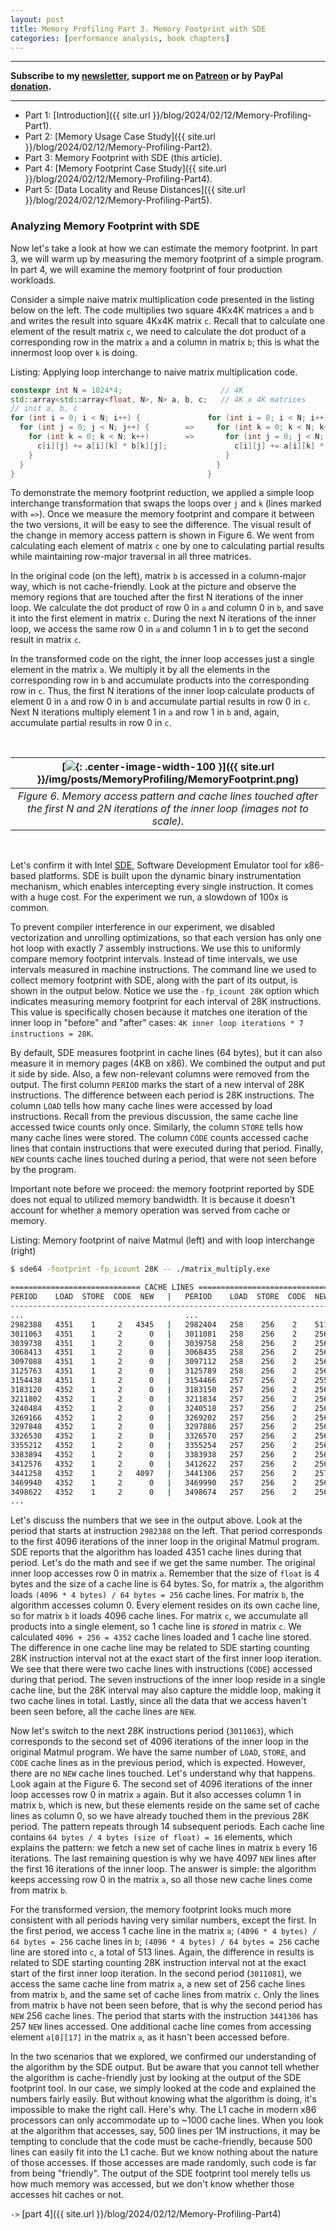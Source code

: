 ```yaml
---
layout: post
title: Memory Profiling Part 3. Memory Footprint with SDE
categories: [performance analysis, book chapters]
---
```


------

**Subscribe to my [newsletter](https://products.easyperf.net/newsletter), support me on [Patreon](https://www.patreon.com/dendibakh) or by PayPal [donation](https://www.paypal.com/cgi-bin/webscr?cmd=_donations&business=TBM3NW8TKTT34&currency_code=USD&source=url).**

------

- Part 1: [Introduction]({{ site.url }}/blog/2024/02/12/Memory-Profiling-Part1).
- Part 2: [Memory Usage Case Study]({{ site.url }}/blog/2024/02/12/Memory-Profiling-Part2).
- Part 3: Memory Footprint with SDE (this article).
- Part 4: [Memory Footprint Case Study]({{ site.url }}/blog/2024/02/12/Memory-Profiling-Part4).
- Part 5: [Data Locality and Reuse Distances]({{ site.url }}/blog/2024/02/12/Memory-Profiling-Part5).

### Analyzing Memory Footprint with SDE

Now let's take a look at how we can estimate the memory footprint. In part 3, we will warm up by measuring the memory footprint of a simple program. In part 4, we will examine the memory footprint of four production workloads.

Consider a simple naive matrix multiplication code presented in the listing below on the left. The code multiplies two square 4Kx4K matrices `a` and `b` and writes the result into square 4Kx4K matrix `c`. Recall that to calculate one element of the result matrix `c`, we need to calculate the dot product of a corresponding row in the matrix `a` and a column in matrix `b`; this is what the innermost loop over `k` is doing.

Listing: Applying loop interchange to naive matrix multiplication code.

```cpp
constexpr int N = 1024*4;                      // 4K
std::array<std::array<float, N>, N> a, b, c;   // 4K x 4K matrices
// init a, b, c
for (int i = 0; i < N; i++) {               for (int i = 0; i < N; i++) { 
  for (int j = 0; j < N; j++) {        =>     for (int k = 0; k < N; k++) {
    for (int k = 0; k < N; k++)        =>       for (int j = 0; j < N; j++) {
      c[i][j] += a[i][k] * b[k][j];               c[i][j] += a[i][k] * b[k][j];
    }                                           }
  }                                           }
}                                           }
```

To demonstrate the memory footprint reduction, we applied a simple loop interchange transformation that swaps the loops over `j` and `k` (lines marked with `=>`). Once we measure the memory footprint and compare it between the two versions, it will be easy to see the difference. The visual result of the change in memory access pattern is shown in Figure 6. We went from calculating each element of matrix `c` one by one to calculating partial results while maintaining row-major traversal in all three matrices. 

In the original code (on the left), matrix `b` is accessed in a column-major way, which is not cache-friendly. Look at the picture and observe the memory regions that are touched after the first N iterations of the inner loop. We calculate the dot product of row 0 in `a` and column 0 in `b`, and save it into the first element in matrix `c`. During the next N iterations of the inner loop, we access the same row 0 in `a` and column 1 in `b` to get the second result in matrix `c`.

In the transformed code on the right, the inner loop accesses just a single element in the matrix `a`. We multiply it by all the elements in the corresponding row in `b` and accumulate products into the corresponding row in `c`. Thus, the first N iterations of the inner loop calculate products of element 0 in `a` and row 0 in `b` and accumulate partial results in row 0 in `c`. Next N iterations multiply element 1 in `a` and row 1 in `b` and, again, accumulate partial results in row 0 in `c`.

<br/>

| [![](/img/posts/MemoryProfiling/MemoryFootprint.png){: .center-image-width-100 }]({{ site.url }}/img/posts/MemoryProfiling/MemoryFootprint.png) | 
|:--:| 
| *Figure 6. Memory access pattern and cache lines touched after the first N and 2N iterations of the inner loop (*images not to scale*).* |

<br/>

Let's confirm it with Intel [SDE](https://www.intel.com/content/www/us/en/developer/articles/tool/software-development-emulator.html), Software Development Emulator tool for x86-based platforms. SDE is built upon the dynamic binary instrumentation mechanism, which enables intercepting every single instruction. It comes with a huge cost. For the experiment we run, a slowdown of 100x is common.

To prevent compiler interference in our experiment, we disabled vectorization and unrolling optimizations, so that each version has only one hot loop with exactly 7 assembly instructions. We use this to uniformly compare memory footprint intervals. Instead of time intervals, we use intervals measured in machine instructions. The command line we used to collect memory footprint with SDE, along with the part of its output, is shown in the output below. Notice we use the `-fp_icount 28K` option which indicates measuring memory footprint for each interval of 28K instructions. This value is specifically chosen because it matches one iteration of the inner loop in "before" and "after" cases: `4K inner loop iterations * 7 instructions = 28K`.

By default, SDE measures footprint in cache lines (64 bytes), but it can also measure it in memory pages (4KB on x86). We combined the output and put it side by side. Also, a few non-relevant columns were removed from the output. The first column `PERIOD` marks the start of a new interval of 28K instructions. The difference between each period is 28K instructions. The column `LOAD` tells how many cache lines were accessed by load instructions. Recall from the previous discussion, the same cache line accessed twice counts only once. Similarly, the column `STORE` tells how many cache lines were stored. The column `CODE` counts accessed cache lines that contain instructions that were executed during that period. Finally, `NEW` counts cache lines touched during a period, that were not seen before by the program.

Important note before we proceed: the memory footprint reported by SDE does not equal to utilized memory bandwidth. It is because it doesn't account for whether a memory operation was served from cache or memory.

Listing: Memory footprint of naive Matmul (left) and with loop interchange (right)

```bash
$ sde64 -footprint -fp_icount 28K -- ./matrix_multiply.exe

============================= CACHE LINES =============================
PERIOD    LOAD  STORE  CODE  NEW   |   PERIOD    LOAD  STORE  CODE  NEW
-----------------------------------------------------------------------
...                                    ...
2982388   4351    1     2   4345   |   2982404   258    256    2    511
3011063   4351    1     2      0   |   3011081   258    256    2    256
3039738   4351    1     2      0   |   3039758   258    256    2    256
3068413   4351    1     2      0   |   3068435   258    256    2    256
3097088   4351    1     2      0   |   3097112   258    256    2    256
3125763   4351    1     2      0   |   3125789   258    256    2    256
3154438   4351    1     2      0   |   3154466   257    256    2    255
3183120   4352    1     2      0   |   3183150   257    256    2    256
3211802   4352    1     2      0   |   3211834   257    256    2    256
3240484   4352    1     2      0   |   3240518   257    256    2    256
3269166   4352    1     2      0   |   3269202   257    256    2    256
3297848   4352    1     2      0   |   3297886   257    256    2    256
3326530   4352    1     2      0   |   3326570   257    256    2    256
3355212   4352    1     2      0   |   3355254   257    256    2    256
3383894   4352    1     2      0   |   3383938   257    256    2    256
3412576   4352    1     2      0   |   3412622   257    256    2    256
3441258   4352    1     2   4097   |   3441306   257    256    2    257
3469940   4352    1     2      0   |   3469990   257    256    2    256
3498622   4352    1     2      0   |   3498674   257    256    2    256
...
```

Let's discuss the numbers that we see in the output above. Look at the period that starts at instruction `2982388` on the left. That period corresponds to the first 4096 iterations of the inner loop in the original Matmul program. SDE reports that the algorithm has loaded 4351 cache lines during that period. Let's do the math and see if we get the same number. The original inner loop accesses row 0 in matrix `a`. Remember that the size of `float` is 4 bytes and the size of a cache line is 64 bytes. So, for matrix `a`, the algorithm loads `(4096 * 4 bytes) / 64 bytes = 256` cache lines. For matrix `b`, the algorithm accesses column 0. Every element resides on its own cache line, so for matrix `b` it loads 4096 cache lines. For matrix `c`, we accumulate all products into a single element, so 1 cache line is *stored* in matrix `c`. We calculated `4096 + 256 = 4352` cache lines loaded and 1 cache line stored. The difference in one cache line may be related to SDE starting counting 28K instruction interval not at the exact start of the first inner loop iteration. We see that there were two cache lines with instructions (`CODE`) accessed during that period. The seven instructions of the inner loop reside in a single cache line, but the 28K interval may also capture the middle loop, making it two cache lines in total. Lastly, since all the data that we access haven't been seen before, all the cache lines are `NEW`.

Now let's switch to the next 28K instructions period (`3011063`), which corresponds to the second set of 4096 iterations of the inner loop in the original Matmul program. We have the same number of `LOAD`, `STORE`, and `CODE` cache lines as in the previous period, which is expected. However, there are no `NEW` cache lines touched. Let's understand why that happens. Look again at the Figure 6. The second set of 4096 iterations of the inner loop accesses row 0 in matrix `a` again. But it also accesses column 1 in matrix `b`, which is new, but these elements reside on the same set of cache lines as column 0, so we have already touched them in the previous 28K period. The pattern repeats through 14 subsequent periods. Each cache line contains `64 bytes / 4 bytes (size of float) = 16` elements, which explains the pattern: we fetch a new set of cache lines in matrix `b` every 16 iterations. The last remaining question is why we have 4097 `NEW` lines after the first 16 iterations of the inner loop. The answer is simple: the algorithm keeps accessing row 0 in the matrix `a`, so all those new cache lines come from matrix `b`.

For the transformed version, the memory footprint looks much more consistent with all periods having very similar numbers, except the first. In the first period, we access 1 cache line in the matrix `a`; `(4096 * 4 bytes) / 64 bytes = 256` cache lines in `b`; `(4096 * 4 bytes) / 64 bytes = 256` cache line are stored into `c`, a total of 513 lines. Again, the difference in results is related to SDE starting counting 28K instruction interval not at the exact start of the first inner loop iteration. In the second period (`3011081`), we access the same cache line from matrix `a`, a new set of 256 cache lines from matrix `b`, and the same set of cache lines from matrix `c`. Only the lines from matrix `b` have not been seen before, that is why the second period has `NEW` 256 cache lines. The period that starts with the instruction `3441306` has 257 `NEW` lines accessed. One additional cache line comes from accessing element `a[0][17]` in the matrix `a`, as it hasn't been accessed before.

In the two scenarios that we explored, we confirmed our understanding of the algorithm by the SDE output. But be aware that you cannot tell whether the algorithm is cache-friendly just by looking at the output of the SDE footprint tool. In our case, we simply looked at the code and explained the numbers fairly easily. But without knowing what the algorithm is doing, it's impossible to make the right call. Here's why. The L1 cache in modern x86 processors can only accommodate up to ~1000 cache lines. When you look at the algorithm that accesses, say, 500 lines per 1M instructions, it may be tempting to conclude that the code must be cache-friendly, because 500 lines can easily fit into the L1 cache. But we know nothing about the nature of those accesses. If those accesses are made randomly, such code is far from being "friendly". The output of the SDE footprint tool merely tells us how much memory was accessed, but we don't know whether those accesses hit caches or not.

`->` [part 4]({{ site.url }}/blog/2024/02/12/Memory-Profiling-Part4)
